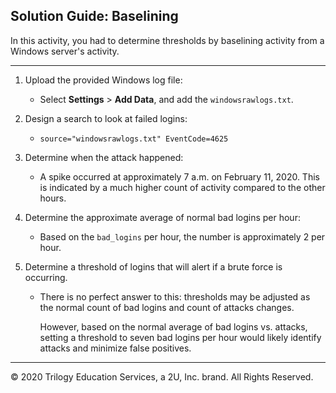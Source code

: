 
## Solution Guide: Baselining 

In this activity, you had to determine thresholds by baselining activity from a Windows server's activity.

---

1. Upload the provided Windows log file:
    - Select **Settings** > **Add Data**, and add the `windowsrawlogs.txt`.

2. Design a search to look at failed logins:
    - `source="windowsrawlogs.txt" EventCode=4625`

3. Determine when the attack happened:

    - A spike occurred at approximately 7 a.m. on February 11, 2020.  This is indicated by a much higher count of activity compared to the other hours.

4. Determine the approximate average of normal bad logins per hour:
  
    - Based on the `bad_logins` per hour, the number is approximately 2 per hour.

5. Determine a threshold of logins that will alert if a brute force is occurring.
  
    - There is no perfect answer to this: thresholds may be adjusted as the normal count of bad logins and count of attacks changes. 
    
        However, based on the normal average of bad logins vs. attacks, setting a threshold to seven bad logins per hour would likely identify attacks and minimize false positives.

---
© 2020 Trilogy Education Services, a 2U, Inc. brand. All Rights Reserved.  
